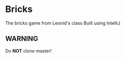 # Bricks
The bricks game from Leonid's class
Built using IntelliJ

## WARNING
Do **NOT** clone master!
